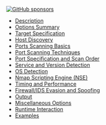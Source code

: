 [![GitHub sponsors](https://undergroundwires.dev/img/badges/donate/flat.svg)](https://www.buymeacoffee.com/nediazla3)

- [Description](content/1-Description.md)
- [Options Summary](content/2-OptionsSummary.md)
- [Target Specification](content/3-TargetSpecification.md)
- [Host Discovery](content/4-HostDiscovery.md)
- [Ports Scanning Basics](content/5-PortsScanningBasic.md)
- [Port Scanning Techniques](content/6-PortScanningTechniques.md)
- [Port Specification and Scan Order](content/7-PortSpecificationAndScanOrder.md)
- [Service and Version Detection](content/8-ServiceAndVersionDetection.md)
- [OS Detection](content/9-OsDetection.md)
- [Nmap Scripting Engine (NSE)]()
- [Timing and Performance]()
- [Firewall/IDS Evasion and Spoofing]()
- [Output]()
- [Miscellaneous Options]()
- [Runtime Interaction]()
- [Examples]()

